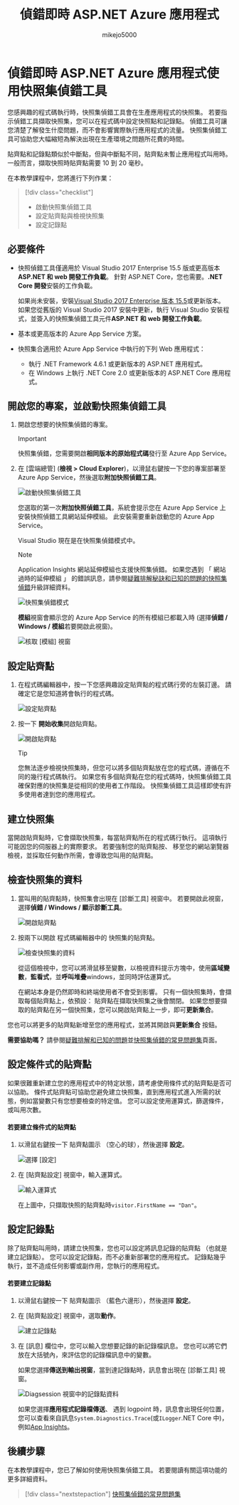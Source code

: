 ﻿---
title: 偵錯即時 ASP.NET Azure 應用程式
ms.description: Learn how to set snappoints and view snapshots with the Snapshot Debugger.
ms.custom: mvc
ms.date: 03/16/2018
ms.technology: vs-ide-debug
ms.topic: conceptual
helpviewer_keywords:
- debugger
ms.assetid: adb22512-4d4d-40e5-9564-1af421b7087e
author: mikejo5000
ms.author: mikejo
manager: douge
ms.workload:
- aspnet
- azure
ms.openlocfilehash: a2dfc759fbd42dd435133e223c72760ae5c274c3
ms.sourcegitcommit: 0e5289414d90a314ca0d560c0c3fe9c88cb2217c
ms.translationtype: MT
ms.contentlocale: zh-TW
ms.lasthandoff: 07/19/2018
ms.locfileid: "39154459"
---
# <a name="debug-live-aspnet-azure-apps-using-the-snapshot-debugger"></a>偵錯即時 ASP.NET Azure 應用程式使用快照集偵錯工具

您感興趣的程式碼執行時，快照集偵錯工具會在生產應用程式的快照集。 若要指示偵錯工具擷取快照集，您可以在程式碼中設定快照點和記錄點。 偵錯工具可讓您清楚了解發生什麼問題，而不會影響實際執行應用程式的流量。 快照集偵錯工具可協助您大幅縮短為解決出現在生產環境之問題所花費的時間。

貼齊點和記錄點類似於中斷點，但與中斷點不同，貼齊點未暫止應用程式叫用時。 一般而言，擷取快照時貼齊點需要 10 到 20 毫秒。

在本教學課程中，您將進行下列作業：

> [!div class="checklist"]
> * 啟動快照集偵錯工具
> * 設定貼齊點與檢視快照集
> * 設定記錄點

## <a name="prerequisites"></a>必要條件

* 快照偵錯工具僅適用於 Visual Studio 2017 Enterprise 15.5 版或更高版本**ASP.NET 和 web 開發工作負載**。 針對 ASP.NET Core，您也需要。**.NET Core 開發**安裝的工作負載。

    如果尚未安裝，安裝[Visual Studio 2017 Enterprise 版本 15.5](https://visualstudio.microsoft.com/downloads/?utm_medium=microsoft&utm_source=docs.microsoft.com&utm_campaign=button+cta&utm_content=download+vs2017)或更新版本。 如果您從舊版的 Visual Studio 2017 安裝中更新，執行 Visual Studio 安裝程式，並簽入的快照集偵錯工具元件**ASP.NET 和 web 開發工作負載**。

* 基本或更高版本的 Azure App Service 方案。

* 快照集合適用於 Azure App Service 中執行的下列 Web 應用程式：

    * 執行 .NET Framework 4.6.1 或更新版本的 ASP.NET 應用程式。
    * 在 Windows 上執行 .NET Core 2.0 或更新版本的 ASP.NET Core 應用程式。

## <a name="open-your-project-and-start-the-snapshot-debugger"></a>開啟您的專案，並啟動快照集偵錯工具

1. 開啟您想要的快照集偵錯的專案。

    > [!IMPORTANT]
    > 快照集偵錯，您需要開啟**相同版本的原始程式碼**發行至 Azure App Service。

1. 在 [雲端總管] (**檢視 > Cloud Explorer**)，以滑鼠右鍵按一下您的專案部署至 Azure App Service，然後選取**附加快照偵錯工具**。

   ![啟動快照集偵錯工具](../debugger/media/snapshot-launch.png)

    您選取的第一次**附加快照偵錯工具**，系統會提示您在 Azure App Service 上安裝快照偵錯工具網站延伸模組。 此安裝需要重新啟動您的 Azure App Service。

   Visual Studio 現在是在快照集偵錯模式中。

    > [!NOTE]
    > Application Insights 網站延伸模組也支援快照集偵錯。 如果您遇到 「 網站過時的延伸模組 」 的錯誤訊息，請參閱[疑難排解秘訣和已知的問題的快照集偵錯](../debugger/debug-live-azure-apps-troubleshooting.md)升級詳細資料。

   ![快照集偵錯模式](../debugger/media/snapshot-message.png)

   **模組**視窗會顯示您的 Azure App Service 的所有模組已都載入時 (選擇**偵錯 / Windows / 模組**若要開啟此視窗)。

   ![核取 [模組] 視窗](../debugger/media/snapshot-modules.png)

## <a name="set-a-snappoint"></a>設定貼齊點

1. 在程式碼編輯器中，按一下您感興趣設定貼齊點的程式碼行旁的左裝訂邊。 請確定它是您知道將會執行的程式碼。

   ![設定貼齊點](../debugger/media/snapshot-set-snappoint.png)

2. 按一下 **開始收集**開啟貼齊點。

   ![開啟貼齊點](../debugger/media/snapshot-start-collection.png)

    > [!TIP]
    > 您無法逐步檢視快照集時，但您可以將多個貼齊點放在您的程式碼，遵循在不同的幾行程式碼執行。 如果您有多個貼齊點在您的程式碼時，快照集偵錯工具確保對應的快照集是從相同的使用者工作階段。 快照集偵錯工具這樣即使有許多使用者達到您的應用程式。

## <a name="take-a-snapshot"></a>建立快照集

當開啟貼齊點時，它會擷取快照集，每當貼齊點所在的程式碼行執行。 這項執行可能因您的伺服器上的實際要求。 若要強制您的貼齊點按、 移至您的網站瀏覽器檢視，並採取任何動作所需，會導致您叫用的貼齊點。

## <a name="inspect-snapshot-data"></a>檢查快照集的資料

1. 當叫用的貼齊點時，快照集會出現在 [診斷工具] 視窗中。 若要開啟此視窗，選擇**偵錯 / Windows / 顯示診斷工具**。

   ![開啟貼齊點](../debugger/media/snapshot-diagsession-window.png)

1. 按兩下以開啟 程式碼編輯器中的 快照集的貼齊點。

   ![檢查快照集的資料](../debugger/media/snapshot-inspect-data.png)

   從這個檢視中，您可以將滑鼠移至變數，以檢視資料提示方塊中，使用**區域變數**，**監看式**，並**呼叫堆疊**windows，並同時評估運算式。

    在網站本身是仍然即時和終端使用者不會受到影響。 只有一個快照集時，會擷取每個貼齊點上，依預設： 貼齊點在擷取快照集之後會關閉。 如果您想要擷取的貼齊點在另一個快照集，您可以開啟貼齊點上一步，即可**更新集合**。

您也可以將更多的貼齊點新增至您的應用程式，並將其開啟與**更新集合** 按鈕。

**需要協助嗎？** 請參閱[疑難排解和已知的問題](../debugger/debug-live-azure-apps-troubleshooting.md)並[快照集偵錯的常見問題集](../debugger/debug-live-azure-apps-faq.md)頁面。

## <a name="set-a-conditional-snappoint"></a>設定條件式的貼齊點

如果很難重新建立您的應用程式中的特定狀態，請考慮使用條件式的貼齊點是否可以協助。 條件式貼齊點可協助您避免建立快照集，直到應用程式進入所需的狀態，例如當變數只有您想要檢查的特定值。 您可以設定使用運算式，篩選條件，或叫用次數。

#### <a name="to-create-a-conditional-snappoint"></a>若要建立條件式的貼齊點

1. 以滑鼠右鍵按一下 貼齊點圖示 （空心的球），然後選擇 **設定**。

   ![選擇 [設定]](../debugger/media/snapshot-snappoint-settings.png)

1. 在 [貼齊點設定] 視窗中，輸入運算式。

   ![輸入運算式](../debugger/media/snapshot-snappoint-conditions.png)

   在上圖中，只擷取快照的貼齊點時`visitor.FirstName == "Dan"`。

## <a name="set-a-logpoint"></a>設定記錄點

除了貼齊點叫用時，請建立快照集，您也可以設定將訊息記錄的貼齊點 （也就是建立記錄點）。 您可以設定記錄點，而不必重新部署您的應用程式。 記錄點幾乎執行，並不造成任何影響或副作用，您執行的應用程式。

#### <a name="to-create-a-logpoint"></a>若要建立記錄點

1. 以滑鼠右鍵按一下 貼齊點圖示 （藍色六邊形），然後選擇 **設定**。

1. 在 [貼齊點設定] 視窗中，選取**動作**。

    ![建立記錄點](../debugger/media/snapshot-logpoint.png)

1. 在 [訊息] 欄位中，您可以輸入您想要記錄的新記錄檔訊息。 您也可以將它們放在大括號內，來評估您的記錄檔訊息中的變數。

    如果您選擇**傳送到輸出視窗**，當到達記錄點時，訊息會出現在 [診斷工具] 視窗。

    ![Diagsession 視窗中的記錄點資料](../debugger/media/snapshot-logpoint-output.png)

    如果您選擇**應用程式記錄檔傳送**、 遇到 logpoint 時，訊息會出現任何位置，您可以查看來自訊息`System.Diagnostics.Trace`(或`ILogger`.NET Core 中)，例如[App Insights](/azure/application-insights/app-insights-asp-net-trace-logs)。

## <a name="next-steps"></a>後續步驟

在本教學課程中，您已了解如何使用快照集偵錯工具。 若要閱讀有關這項功能的更多詳細資料。

> [!div class="nextstepaction"]
> [快照集偵錯的常見問題集](../debugger/debug-live-azure-apps-faq.md)
